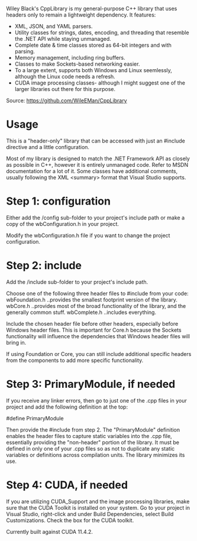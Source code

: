 Wiley Black's CppLibrary is my general-purpose C++ library that uses headers only to remain a lightweight dependency.  It features:
 - XML, JSON, and YAML parsers.
 - Utility classes for strings, dates, encoding, and threading that resemble the .NET API while staying unmanaged.
 - Complete date & time classes stored as 64-bit integers and with parsing.
 - Memory management, including ring buffers.
 - Classes to make Sockets-based networking easier.
 - To a large extent, supports both Windows and Linux seemlessly, although the Linux code needs a refresh.
 - CUDA image processing classes- although I might suggest one of the larger libraries out there for this purpose.

Source: https://github.com/WileEMan/CppLibrary

# Usage

This is a "header-only" library that can be accessed with just an #include directive and a little configuration.  

Most of my library is designed to match the .NET Framework API as closely as possible in C++, however it is entirely unmanaged code.  Refer to MSDN documentation for a lot of it.  Some classes have additional comments, usually following the XML \<summary\> format that Visual Studio supports.

# Step 1: configuration

Either add the /config sub-folder to your project's include path or make a copy of the wbConfiguration.h in your project.  
	
Modify the wbConfiguration.h file if you want to change the project configuration.
	
# Step 2: include

Add the /include sub-folder to your project's include path.

Choose one of the following three header files to #include from your code:
	wbFoundation.h		..provides the smallest footprint version of the library.
	wbCore.h			..provides most of the broad functionality of the library, 
						  and the generally common stuff.
	wbComplete.h		..includes everything.

Include the chosen header file before other headers, especially before Windows header files.  This is important for Core.h because 
the Sockets functionality will influence the dependencies that Windows header files will bring in.

If using Foundation or Core, you can still include additional specific headers from the components to add more specific functionality.

# Step 3: PrimaryModule, if needed

If you receive any linker errors, then go to just one of the .cpp files in your project and add the following definition at the top:

#define PrimaryModule

Then provide the #include from step 2.  The "PrimaryModule" definition enables the header files to capture static variables into the .cpp file, essentially 
providing the "non-header" portion of the library.  It must be defined in only one of your .cpp files so as not to duplicate any static variables or 
definitions across compilation units.  The library minimizes its use.

# Step 4: CUDA, if needed

If you are utilizing CUDA_Support and the image processing libraries, make sure that the CUDA Toolkit is installed on your
system.  Go to your project in Visual Studio, right-click and under Build Dependencies, select Build Customizations.  Check
the box for the CUDA toolkit.

Currently built against CUDA 11.4.2.
